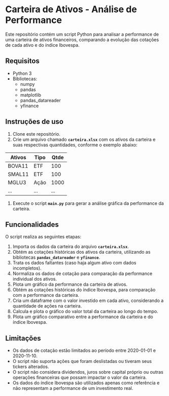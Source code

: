 # **Carteira de Ativos - Análise de Performance**

Este repositório contém um script Python para analisar a performance de uma carteira de ativos financeiros, comparando a evolução das cotações de cada ativo e do índice Ibovespa.

## **Requisitos**

- Python 3
- Bibliotecas:
    - numpy
    - pandas
    - matplotlib
    - pandas_datareader
    - yfinance

## **Instruções de uso**

1. Clone este repositório.
2. Crie um arquivo chamado **`carteira.xlsx`** com os ativos da carteira e suas respectivas quantidades, conforme o exemplo abaixo:

| Ativos | Tipo | Qtde |
| --- | --- | --- |
| BOVA11 | ETF | 100 |
| SMAL11 | ETF | 100 |
| MGLU3 | Ação | 1000 |
| ... | ... | ... |
1. Execute o script **`main.py`** para gerar a análise gráfica da performance da carteira.

## **Funcionalidades**

O script realiza as seguintes etapas:

1. Importa os dados da carteira do arquivo **`carteira.xlsx`**.
2. Obtém as cotações históricas dos ativos da carteira, utilizando as bibliotecas **`pandas_datareader`** e **`yfinance`**.
3. Trata os dados faltantes (caso haja algum ativo com dados incompletos).
4. Normaliza os dados de cotação para comparação da performance individual dos ativos.
5. Plota um gráfico da performance da carteira de ativos.
6. Obtém as cotações históricas do índice Ibovespa, para comparação com a performance da carteira.
7. Cria um dataframe com o valor investido em cada ativo, considerando a quantidade de ações na carteira.
8. Calcula e plota o gráfico do valor total da carteira ao longo do tempo.
9. Plota um gráfico comparativo entre a performance da carteira e do índice Ibovespa.

## **Limitações**

- Os dados de cotação estão limitados ao período entre 2020-01-01 e 2020-11-10.
- O script não suporta ações que foram deslistadas ou tiveram seus tickers alterados.
- O script não considera dividendos, juros sobre capital próprio ou outras operações financeiras que possam impactar o valor da carteira.
- Os dados do índice Ibovespa são utilizados apenas como referência e não representam a performance de um investimento real.
